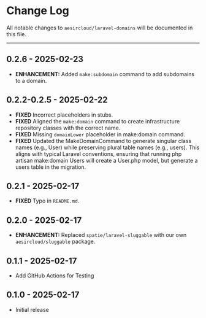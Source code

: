# Change Log
All notable changes to `aesircloud/laravel-domains` will be documented in this file.

---

## 0.2.6 - 2025-02-23
- **ENHANCEMENT:** Added `make:subdomain` command to add subdomains to a domain.

## 0.2.2-0.2.5 - 2025-02-22
- **FIXED** Incorrect placeholders in stubs.
- **FIXED** Aligned the `make:domain` command to create infrastructure repository classes with the correct name.
- **FIXED** Missing `domainLower` placeholder in make:domain command.
- **FIXED** Updated the MakeDomainCommand to generate singular class names (e.g., User) while preserving plural table names (e.g., users). This aligns with typical Laravel conventions, ensuring that running php artisan make:domain Users will create a User.php model, but generate a users table in the migration.

## 0.2.1 - 2025-02-17
- **FIXED** Typo in `README.md`.

## 0.2.0 - 2025-02-17
- **ENHANCEMENT:** Replaced `spatie/laravel-sluggable` with our own `aesircloud/sluggable` package.

## 0.1.1 - 2025-02-17
- Add GitHub Actions for Testing

## 0.1.0 - 2025-02-17
- Initial release